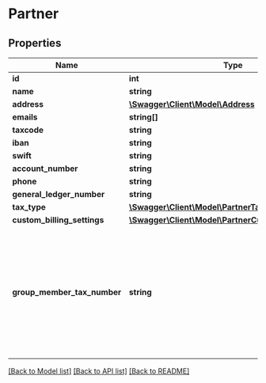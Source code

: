 # Partner

## Properties
Name | Type | Description | Notes
------------ | ------------- | ------------- | -------------
**id** | **int** |  | [optional] 
**name** | **string** |  | [optional] 
**address** | [**\Swagger\Client\Model\Address**](Address.md) |  | [optional] 
**emails** | **string[]** |  | [optional] 
**taxcode** | **string** |  | [optional] 
**iban** | **string** |  | [optional] 
**swift** | **string** |  | [optional] 
**account_number** | **string** |  | [optional] 
**phone** | **string** |  | [optional] 
**general_ledger_number** | **string** |  | [optional] 
**tax_type** | [**\Swagger\Client\Model\PartnerTaxType**](PartnerTaxType.md) |  | [optional] 
**custom_billing_settings** | [**\Swagger\Client\Model\PartnerCustomBillingSettings**](PartnerCustomBillingSettings.md) |  | [optional] 
**group_member_tax_number** | **string** | The tax number of group member. Send tax number for update. Send empty string for delete. Ignored if omitted. | [optional] 

[[Back to Model list]](../../README.md#documentation-for-models) [[Back to API list]](../../README.md#documentation-for-api-endpoints) [[Back to README]](../../README.md)

